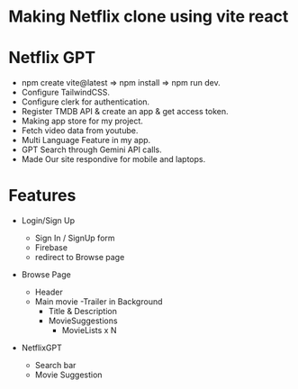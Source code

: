# Making Netflix clone using vite react

# Netflix GPT

- npm create vite@latest => npm install => npm run dev.
- Configure TailwindCSS.
- Configure clerk for authentication.
- Register TMDB API & create an app & get access token.
- Making app store for my project.
- Fetch video data from youtube.
- Multi Language Feature in my app.
- GPT Search through Gemini API calls.
- Made Our site respondive for mobile and laptops.

# Features

- Login/Sign Up

  - Sign In / SignUp form
  - Firebase
  - redirect to Browse page

- Browse Page
  - Header
  - Main movie
    -Trailer in Background
    - Title & Description
    - MovieSuggestions
      - MovieLists x N
- NetflixGPT
  - Search bar
  - Movie Suggestion
